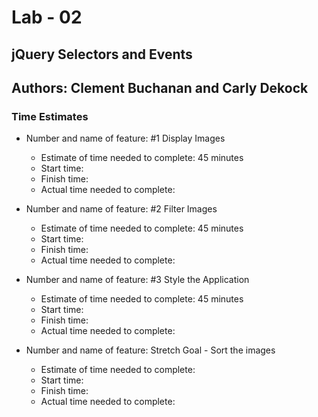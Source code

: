 # Lab - 02

## jQuery Selectors and Events

## Authors: Clement Buchanan and Carly Dekock

### Time Estimates

- Number and name of feature: #1 Display Images
  - Estimate of time needed to complete: 45 minutes
  - Start time:
  - Finish time:
  - Actual time needed to complete:

- Number and name of feature: #2 Filter Images
  - Estimate of time needed to complete: 45 minutes
  - Start time:
  - Finish time:
  - Actual time needed to complete:

- Number and name of feature: #3 Style the Application
  - Estimate of time needed to complete: 45 minutes
  - Start time:
  - Finish time:
  - Actual time needed to complete:

- Number and name of feature: Stretch Goal - Sort the images
  - Estimate of time needed to complete:
  - Start time:
  - Finish time:
  - Actual time needed to complete:
